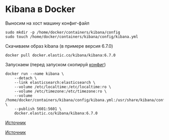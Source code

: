 # Kibana в Docker

Выносим на хост машину конфиг-файл

    sudo mkdir -p /home/docker/containers/kibana/config
    sudo touch /home/docker/containers/kibana/config/kibana.yml

Скачиваем образ kibana (в примере версия 6.7.0)

    docker pull docker.elastic.co/kibana/kibana:6.7.0

Запускаем (перед запуском скопируй [конфиг](https://github.com/chatlamin/ELK/blob/master/Docker-server/Kibana/kibana.yml))

    docker run --name kibana \
        --detach \
        --link elasticsearch:elasticsearch \
        --volume /etc/localtime:/etc/localtime:ro \
        --volume /etc/timezone:/etc/timezone:ro \
        --volume /home/docker/containers/kibana/config/kibana.yml:/usr/share/kibana/config/kibana.yml \
        --publish 5601:5601 \
        docker.elastic.co/kibana/kibana:6.7.0

[Источник](https://www.elastic.co/guide/en/kibana/current/docker.html)

[Источник](https://github.com/elastic/stack-docker/blob/master/config/kibana/kibana.yml)
